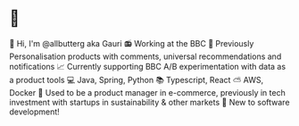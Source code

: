 # :wave:

:eyes: Hi, I'm @allbutterg aka Gauri
:radio: Working at the BBC
:sparkling_heart: Previously Personalisation products with comments, universal recommendations and notifications 
:chart_with_upwards_trend: Currently supporting BBC A/B experimentation with data as a product tools
:computer: Java, Spring, Python
:books: Typescript, React
:partly_sunny: AWS, Docker
:dizzy: Used to be a product manager in e-commerce, previously in tech investment with startups in sustainability & other markets
:seedling: New to software development!
